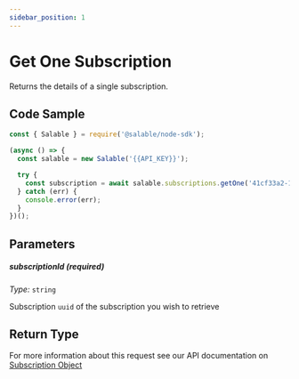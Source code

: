 ```yaml
---
sidebar_position: 1
---
```


# Get One Subscription

Returns the details of a single subscription.

## Code Sample

```typescript
const { Salable } = require('@salable/node-sdk');

(async () => {
  const salable = new Salable('{{API_KEY}}');

  try {
    const subscription = await salable.subscriptions.getOne('41cf33a2-136e-4959-b5c7-73889ab94eff');
  } catch (err) {
    console.error(err);
  }
})();
```

## Parameters

##### subscriptionId (_required_)

_Type:_ `string`

Subscription `uuid` of the subscription you wish to retrieve

## Return Type

For more information about this request see our API documentation on [Subscription Object](https://docs.salable.app/api#tag/Subscriptions/operation/getSubscriptionByUuid)
